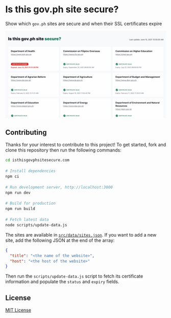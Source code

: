 # Is this gov.ph site secure?

Show which `gov.ph` sites are secure and when their SSL certificates expire

![preview.jpg](preview.jpg)

## Contributing

Thanks for your interest to contribute to this project! To get started, fork and clone this repository then run the following commands:

```bash
cd isthisgovphsitesecure.com

# Install dependencies
npm ci

# Run development server, http://localhost:3000
npm run dev

# Build for production
npm run build

# Fetch latest data
node scripts/update-data.js
```

The sites are available in [`src/data/sites.json`](src/data/sites.json). If you want to add a new site, add the following JSON at the end of the array:

```json
{
  "title": "<the name of the website>",
  "host": "<the host of the website>"
}
```

Then run the `scripts/update-data.js` script to fetch its certificate information and populate the `status` and `expiry` fields.

## License

[MIT License](license)
